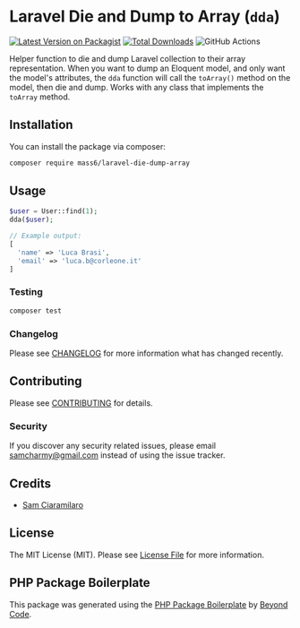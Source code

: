 # Laravel Die and Dump to Array (`dda`)

[![Latest Version on Packagist](https://img.shields.io/packagist/v/mass6/laravel-die-dump-array.svg?style=flat-square)](https://packagist.org/packages/mass6/laravel-die-dump-array)
[![Total Downloads](https://img.shields.io/packagist/dt/mass6/laravel-die-dump-array.svg?style=flat-square)](https://packagist.org/packages/mass6/laravel-die-dump-array)
![GitHub Actions](https://github.com/mass6/laravel-die-dump-array/actions/workflows/main.yml/badge.svg)

Helper function to die and dump Laravel collection to their array representation. When you want to dump an Eloquent
model, and only want the model's attributes, the `dda` function will call the `toArray()` method on the model, 
then die and dump. Works with any class that implements the `toArray` method.

## Installation

You can install the package via composer:

```bash
composer require mass6/laravel-die-dump-array
```

## Usage

```php
$user = User::find(1);
dda($user);

// Example output:
[
  'name' => 'Luca Brasi',
  'email' => 'luca.b@corleone.it'
]
```

### Testing

```bash
composer test
```

### Changelog

Please see [CHANGELOG](CHANGELOG.md) for more information what has changed recently.

## Contributing

Please see [CONTRIBUTING](CONTRIBUTING.md) for details.

### Security

If you discover any security related issues, please email samcharmy@gmail.com instead of using the issue tracker.

## Credits

-   [Sam Ciaramilaro](https://github.com/mass6)

## License

The MIT License (MIT). Please see [License File](LICENSE.md) for more information.

## PHP Package Boilerplate

This package was generated using the [PHP Package Boilerplate](https://laravelpackageboilerplate.com) by [Beyond Code](http://beyondco.de/).
